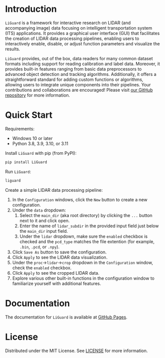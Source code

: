 # Introduction
`LiGuard` is a framework for interactive research on LIDAR (and accompanying image) data focusing on intelligent transportation system (ITS) applications. It provides a graphical user interface (GUI) that facilitates the creation of LIDAR data processing pipelines, enabling users to interactively enable, disable, or adjust function parameters and visualize the results.

`LiGuard` provides, out of the box, data readers for many common dataset formats including support for reading calibration and label data. Moreover, it provides built-in features ranging from basic data preprocessors to advanced object detection and tracking algorithms. Additionally, it offers a straightforward standard for adding custom functions or algorithms, allowing users to integrate unique components into their pipelines. Your contributions and collaborations are encouraged! Please visit [our GitHub repository](https://github.com/m-shahbaz-kharal/LiGuard-GUI) for more information.

# Quick Start
Requirements:
- Windows 10 or later
- Python 3.8, 3.9, 3.10, or 3.11

Install `LiGuard` with pip (from PyPI):
```bash
pip install LiGuard
```

Run `LiGuard`:
```bash
liguard
```

Create a simple LIDAR data processing pipeline:
1. In the `Configuration` windows, click the `New` button to create a new configuration.
2. Under the `data` dropdown:
    1. Select the `main_dir` (aka root directory) by clicking the `...` button next to it and click open.
    2. Enter the name of `lidar_subdir` in the provided input field just below the `main_dir` input field.
    3. Under the `lidar` dropdown, make sure the `enabled` checkbox is checked and the `pcd_type` matches the file extention (for example, `.bin`, `.pcd`, or `.npy`).
3. Click `Save As` button to save the configuration.
4. Click `Apply` to see the LIDAR data visualization.
5. Under the `proc`->`lidar`->`crop` dropdown in the `Configuration` window, check the `enabled` checkbox.
6. Click `Apply` to see the cropped LIDAR data.
7. Explore various other built-in functions in the configuration window to familiarize yourself with additional features.

# Documentation
The documentation for `LiGuard` is available at [GitHub Pages](https://m-shahbaz-kharal.github.io/LiGuard).

# License
Distributed under the MIT License. See [LICENSE](LICENSE.txt) for more information.